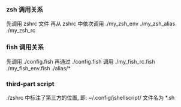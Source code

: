 ### zsh 调用关系
先调用 zshrc 文件
再从 zshrc 中依次调用 ./my_zsh_env  ./my_zsh_alias ./my_zsh_rc

### fish 调用关系
先调用 ./config.fish
再通过 ./config.fish 调用 ./my_fish_rc.fish ./my_fish_env.fish ./alias/*

### third-part script
./zshrc 中标注了第三方的位置, 即: ~/.config/jshellscript/
文件名为 *.sh

